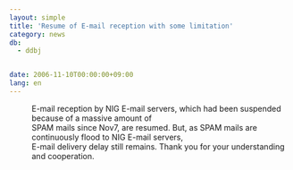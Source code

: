 ```yaml
---
layout: simple
title: 'Resume of E-mail reception with some limitation'
category: news
db:
  - ddbj


date: 2006-11-10T00:00:00+09:00
lang: en
---
```


<dd>E-mail reception by NIG E-mail servers, which had been suspended because of a massive amount of<br>SPAM mails since Nov7, are resumed. But, as SPAM mails are continuously flood to NIG E-mail servers,<br> E-mail delivery delay still remains. Thank you for your understanding and cooperation.</dd>
